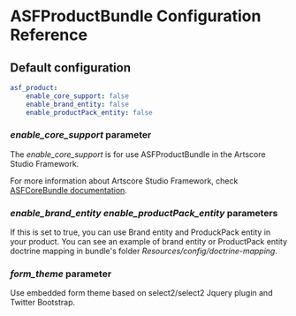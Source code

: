 # ASFProductBundle Configuration Reference

## Default configuration

```yaml
asf_product:
    enable_core_support: false
    enable_brand_entity: false
    enable_productPack_entity: false
```

### *enable_core_support* parameter

The *enable_core_support* is for use ASFProductBundle in the Artscore Studio Framework.

For more information about Artscore Studio Framework, check [ASFCoreBundle documentation](https://github.com/artscorestudio/core-bundle/blob/master/Resources/doc/framework.md).

### *enable_brand_entity* *enable_productPack_entity* parameters

If this is set to true, you can use Brand entity and ProduckPack entity in your product. You can see an example of brand entity or ProductPack entity doctrine mapping in bundle's folder *Resources/config/doctrine-mapping*.

### *form_theme* parameter

Use embedded form theme based on select2/select2 Jquery plugin and Twitter Bootstrap.